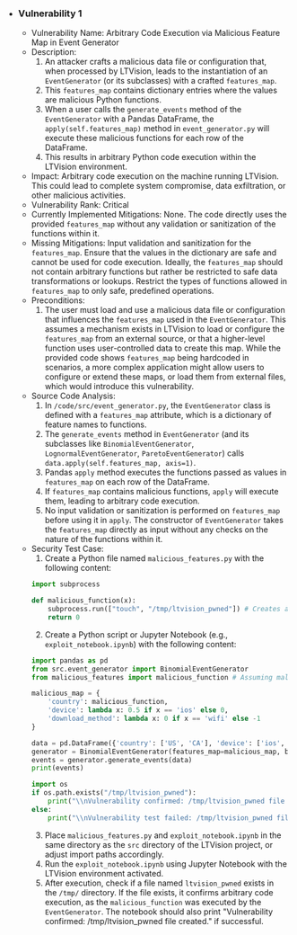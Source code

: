- ### Vulnerability 1

    * Vulnerability Name: Arbitrary Code Execution via Malicious Feature Map in Event Generator
    * Description:
        1. An attacker crafts a malicious data file or configuration that, when processed by LTVision, leads to the instantiation of an `EventGenerator` (or its subclasses) with a crafted `features_map`.
        2. This `features_map` contains dictionary entries where the values are malicious Python functions.
        3. When a user calls the `generate_events` method of the `EventGenerator` with a Pandas DataFrame, the `apply(self.features_map)` method in `event_generator.py` will execute these malicious functions for each row of the DataFrame.
        4. This results in arbitrary Python code execution within the LTVision environment.
    * Impact: Arbitrary code execution on the machine running LTVision. This could lead to complete system compromise, data exfiltration, or other malicious activities.
    * Vulnerability Rank: Critical
    * Currently Implemented Mitigations: None. The code directly uses the provided `features_map` without any validation or sanitization of the functions within it.
    * Missing Mitigations: Input validation and sanitization for the `features_map`. Ensure that the values in the dictionary are safe and cannot be used for code execution. Ideally, the `features_map` should not contain arbitrary functions but rather be restricted to safe data transformations or lookups. Restrict the types of functions allowed in `features_map` to only safe, predefined operations.
    * Preconditions:
        1. The user must load and use a malicious data file or configuration that influences the `features_map` used in the `EventGenerator`. This assumes a mechanism exists in LTVision to load or configure the `features_map` from an external source, or that a higher-level function uses user-controlled data to create this map. While the provided code shows `features_map` being hardcoded in scenarios, a more complex application might allow users to configure or extend these maps, or load them from external files, which would introduce this vulnerability.
    * Source Code Analysis:
        1. In `/code/src/event_generator.py`, the `EventGenerator` class is defined with a `features_map` attribute, which is a dictionary of feature names to functions.
        2. The `generate_events` method in `EventGenerator` (and its subclasses like `BinomialEventGenerator`, `LognormalEventGenerator`, `ParetoEventGenerator`) calls `data.apply(self.features_map, axis=1)`.
        3. Pandas `apply` method executes the functions passed as values in `features_map` on each row of the DataFrame.
        4. If `features_map` contains malicious functions, `apply` will execute them, leading to arbitrary code execution.
        5. No input validation or sanitization is performed on `features_map` before using it in `apply`. The constructor of `EventGenerator` takes the `features_map` directly as input without any checks on the nature of the functions within it.
    * Security Test Case:
        1. Create a Python file named `malicious_features.py` with the following content:
        ```python
        import subprocess

        def malicious_function(x):
            subprocess.run(["touch", "/tmp/ltvision_pwned"]) # Creates a file in /tmp to indicate successful code execution
            return 0
        ```
        2. Create a Python script or Jupyter Notebook (e.g., `exploit_notebook.ipynb`) with the following content:
        ```python
        import pandas as pd
        from src.event_generator import BinomialEventGenerator
        from malicious_features import malicious_function # Assuming malicious_features.py is in the same directory

        malicious_map = {
            'country': malicious_function,
            'device': lambda x: 0.5 if x == 'ios' else 0,
            'download_method': lambda x: 0 if x == 'wifi' else -1
        }

        data = pd.DataFrame({'country': ['US', 'CA'], 'device': ['ios', 'android'], 'download_method': ['wifi', 'mobile_data']})
        generator = BinomialEventGenerator(features_map=malicious_map, baseline=-3)
        events = generator.generate_events(data)
        print(events)

        import os
        if os.path.exists("/tmp/ltvision_pwned"):
            print("\\nVulnerability confirmed: /tmp/ltvision_pwned file created.")
        else:
            print("\\nVulnerability test failed: /tmp/ltvision_pwned file not found.")
        ```
        3. Place `malicious_features.py` and `exploit_notebook.ipynb` in the same directory as the `src` directory of the LTVision project, or adjust import paths accordingly.
        4. Run the `exploit_notebook.ipynb` using Jupyter Notebook with the LTVision environment activated.
        5. After execution, check if a file named `ltvision_pwned` exists in the `/tmp/` directory. If the file exists, it confirms arbitrary code execution, as the `malicious_function` was executed by the `EventGenerator`. The notebook should also print "Vulnerability confirmed: /tmp/ltvision_pwned file created." if successful.